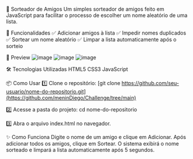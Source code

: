 🎉 Sorteador de Amigos
Um simples sorteador de amigos feito em JavaScript para facilitar o processo de escolher um nome aleatório de uma lista.

🚀 Funcionalidades
✅ Adicionar amigos à lista
✅ Impedir nomes duplicados
✅ Sortear um nome aleatório
✅ Limpar a lista automaticamente após o sorteio

📸 Preview
![image](https://github.com/user-attachments/assets/6bb0e244-f5fc-47bf-b934-ec57b3d6daf8)
![image](https://github.com/user-attachments/assets/1d888482-e0bc-4edf-a065-0f4d9d7fd69b)
![image](https://github.com/user-attachments/assets/8df07274-18d5-41f8-b1e5-cf70280f5339)


🛠️ Tecnologias Utilizadas
HTML5
CSS3
JavaScript 


📦 Como Usar
1️⃣ Clone o repositório:
[git clone https://github.com/seu-usuario/nome-do-repositorio.git](https://github.com/meninDiego/Challenge/tree/main)


2️⃣ Acesse a pasta do projeto:
cd nome-do-repositorio


3️⃣ Abra o arquivo index.html no navegador.

✨ Como Funciona
Digite o nome de um amigo e clique em Adicionar.
Após adicionar todos os amigos, clique em Sortear.
O sistema exibirá o nome sorteado e limpará a lista automaticamente após 5 segundos.
